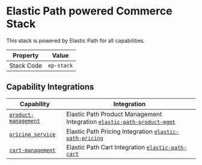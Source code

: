 # Elastic Path powered Commerce Stack
This stack is powered by Elastic Path for all capabilities.

| Property | Value |
|----------|------|
| Stack Code | `ep-stack` |

## Capability Integrations

| Capability | Integration |
|----------|------|
|  [`product-management`](../capability/product-management.md) | Elastic Path Product Management Integration [`elastic-path-product-mgmt`](../integration/elastic-path-product-mgmt.md) |
|  [`pricing_service`](../capability/pricing_service.md) | Elastic Path Pricing Integration [`elastic-path-pricing`](../integration/elastic-path-pricing.md) |
|  [`cart-management`](../capability/cart-management.md) | Elastic Path Cart Integration [`elastic-path-cart`](../integration/elastic-path-cart.md) |
